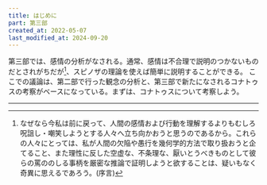 ```yaml
---
title: はじめに
part: 第三部
created_at: 2022-05-07
last_modified_at: 2024-09-20
---
```


第三部では、感情の分析がなされる。通常、感情は不合理で説明のつかないものだとされがちだが[^ref1]、スピノザの理論を使えば簡単に説明することができる。
ここでの議論は、第二部で行った観念の分析と、第三部で新たになされるコナトゥスの考察がベースになっている。まずは、コナトゥスについて考察しよう。

[^ref1]:なぜなら今私は前に戻って、人間の感情および行動を理解するよりもむしろ呪詛し・嘲笑しようとする人々へ立ち向かおうと思うのであるから。これらの人々にとっては、私が人間の欠陥や愚行を幾何学的方法で取り扱おうと企てること、また理性に反した空虚な、不条理な、厭いとうべきものとして彼らの罵ののしる事柄を厳密な推論で証明しようと欲することは、疑いもなく奇異に思えるであろう。(序言)

---
